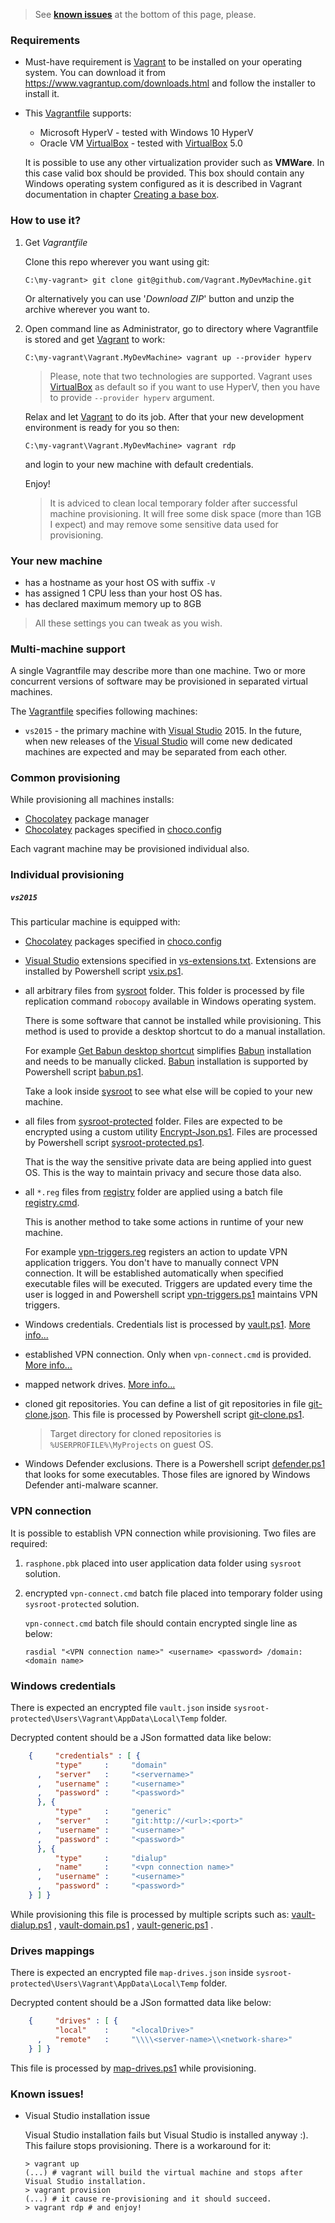> See **[known issues](#known-issues)** at the bottom of this page, please.

### Requirements

* Must-have requirement is [Vagrant] to be installed on your operating system.
  You can download it from https://www.vagrantup.com/downloads.html
  and follow the installer to install it.

* This [Vagrantfile] supports:

  * Microsoft HyperV - tested with Windows 10 HyperV
  * Oracle VM [VirtualBox] - tested with [VirtualBox] 5.0

  It is possible to use any other virtualization provider such as **VMWare**.
  In this case valid box should be provided.
  This box should contain any Windows operating system configured as it is
  described in Vagrant documentation in chapter
  [Creating a base box](https://www.vagrantup.com/docs/boxes/base.html).

### How to use it?

1. Get _Vagrantfile_

   Clone this repo wherever you want using git:

   ```shell
   C:\my-vagrant> git clone git@github.com/Vagrant.MyDevMachine.git
   ```

   Or alternatively you can use '_Download ZIP_' button
   and unzip the archive wherever you want to.

2. Open command line as Administrator,
   go to directory where Vagrantfile is stored
   and get [Vagrant] to work:

   ```shell
   C:\my-vagrant\Vagrant.MyDevMachine> vagrant up --provider hyperv
   ```

   > Please, note that two technologies are supported.
   > Vagrant uses [VirtualBox] as default so if you want to use HyperV,
   > then you have to provide `--provider hyperv` argument.

   Relax and let [Vagrant] to do its job.
   After that your new development environment is ready for you so then:

   ```shell
   C:\my-vagrant\Vagrant.MyDevMachine> vagrant rdp
   ```

   and login to your new machine with default credentials.

   Enjoy!

   > It is adviced to clean local temporary folder after successful machine
   > provisioning. It will free some disk space (more than 1GB I expect)
   > and may remove some sensitive data used for provisioning.

### Your new machine

  * has a hostname as your host OS with suffix `-V`
  * has assigned 1 CPU less than your host OS has.
  * has declared maximum memory up to 8GB

  > All these settings you can tweak as you wish.

### Multi-machine support

A single Vagrantfile may describe more than one machine. Two or more concurrent
versions of software may be provisioned in separated virtual machines.

The [Vagrantfile] specifies following machines:

* `vs2015` - the primary machine with [Visual Studio] 2015.
  In the future, when new releases of the [Visual Studio] will come new
  dedicated machines are expected and may be separated from each other.

### Common provisioning

While provisioning all machines installs:

* [Chocolatey] package manager
* [Chocolatey] packages specified in
  [choco.config](../master/provision/generic/choco.config)

Each vagrant machine may be provisioned individual also.

### Individual provisioning

##### `vs2015`

This particular machine is equipped with:

* [Chocolatey] packages specified in
  [choco.config](../master/provision/vs2015/choco.config)
* [Visual Studio] extensions specified in
  [vs-extensions.txt](../master/sysroot/Users/vagrant/AppData/Local/Temp/vs-extensions.txt).
  Extensions are installed by Powershell script
  [vsix.ps1](../master/provision/powershell/vsix.ps1).

* all arbitrary files from [sysroot](../master/sysroot) folder.
  This folder is processed by file replication command `robocopy` available
  in Windows operating system.

  There is some software that cannot be installed while provisioning.
  This method is used to provide a desktop shortcut to do a manual installation.

  For example [Get Babun desktop shortcut](../master/sysroot/Users/vagrant/Desktop)
  simplifies [Babun] installation and needs to be manually clicked. [Babun]
  installation is supported by Powershell script
  [babun.ps1](../master/provision/powershell/babun.ps1).

  Take a look inside [sysroot](../master/sysroot/) to see what else will be
  copied to your new machine.

* all files from [sysroot-protected](../master/sysroot-protected) folder.
  Files are expected to be encrypted using a custom utility
  [Encrypt-Json.ps1](../master/utils/Encrypt-Json.ps1). Files are processed by
  Powershell script
  [sysroot-protected.ps1](../master/provision/powershell/sysroot-protected.ps1).

  That is the way the sensitive private data are being applied into guest OS.
  This is the way to maintain privacy and secure those data also.

* all `*.reg` files from [registry](../master/provision/registry) folder are
  applied using a batch file
  [registry.cmd](../master/provision/batch/registry.cmd).

  This is another method to take some actions in runtime of your new machine.

  For example [vpn-triggers.reg](../master/provision/registry/vpn-triggers.reg)
  registers an action to update VPN application triggers. You don't have to
  manually connect VPN connection. It will be established automatically when
  specified executable files will be executed. Triggers are updated every time
  the user is logged in and Powershell script
  [vpn-triggers.ps1](../master/provision/powershell/vpn-triggers.ps1)
  maintains VPN triggers.

* Windows credentials. Credentials list is processed by
  [vault.ps1](../master/provision/powershell/vault.ps1).
  [More info...](#windows-credentials)

* established VPN connection. Only when `vpn-connect.cmd` is provided.
  [More info...](#vpn-connection)

* mapped network drives. [More info...](#drives-mappings)

* cloned git repositories. You can define a list of git repositories in file
  [git-clone.json](../master/sysroot/Users/vagrant/MyProjects/git-clone.json).
  This file is processed by Powershell script
  [git-clone.ps1](../master/provision/powershell/git-clone.ps1).

  > Target directory for cloned repositories is `%USERPROFILE%\MyProjects` on guest OS.

* Windows Defender exclusions. There is a Powershell script
  [defender.ps1](../master/provision/powershell/defender.ps1) that looks for
  some executables. Those files are ignored by Windows Defender anti-malware
  scanner.

### VPN connection

It is possible to establish VPN connection while provisioning.
Two files are required:

1. `rasphone.pbk` placed into user application data folder
   using `sysroot` solution.
2. encrypted `vpn-connect.cmd` batch file placed into temporary folder
   using `sysroot-protected` solution.

   `vpn-connect.cmd` batch file should contain encrypted single line as below:

   ```shell
   rasdial "<VPN connection name>" <username> <password> /domain:<domain name>
   ```

### Windows credentials

There is expected an encrypted file `vault.json`
inside `sysroot-protected\Users\Vagrant\AppData\Local\Temp` folder.

Decrypted content should be a JSon formatted data like below:

```json
    {     "credentials" : [ {
          "type"     :     "domain"
      ,   "server"   :     "<servername>"
      ,   "username" :     "<username>"
      ,   "password" :     "<password>"
      }, {
          "type"     :     "generic"
      ,   "server"   :     "git:http://<url>:<port>"
      ,   "username" :     "<username>"
      ,   "password" :     "<password>"
      }, {
          "type"     :     "dialup"
      ,   "name"     :     "<vpn connection name>"
      ,   "username" :     "<username>"
      ,   "password" :     "<password>"
    } ] }
```

While provisioning this file is processed by multiple scripts such as:
[vault-dialup.ps1](../master/provision/powershell/vault-dialup.ps1)
, [vault-domain.ps1](../master/provision/powershell/vault-domain.ps1)
, [vault-generic.ps1](../master/provision/powershell/vault-generic.ps1)
.

### Drives mappings

There is expected an encrypted file `map-drives.json`
inside `sysroot-protected\Users\Vagrant\AppData\Local\Temp` folder.

Decrypted content should be a JSon formatted data like below:

```json
    {     "drives" : [ {
          "local"    :     "<localDrive>"
      ,   "remote"   :     "\\\\<server-name>\\<network-share>"
    } ] }
```

This file is processed by
[map-drives.ps1](../master/provision/powershell/map-drives.ps1) while provisioning.

### Known issues!

* Visual Studio installation issue

  Visual Studio installation fails but Visual Studio is installed anyway :).
  This failure stops provisioning.
  There is a workaround for it:

  ```shell
  > vagrant up
  (...) # vagrant will build the virtual machine and stops after Visual Studio installation.
  > vagrant provision
  (...) # it cause re-provisioning and it should succeed.
  > vagrant rdp # and enjoy!
  ```

[Babun]: http://babun.github.io
[Chocolatey]: https://chocolatey.org
[Git]: https://git-scm.com/
[inconsolata]: http://www.levien.com/type/myfonts/inconsolata.html
[Java]: http://www.java.com
[meslo]: https://github.com/andreberg/Meslo-Font
[Resharper]: https://www.jetbrains.com/resharper/
[Skype]: http://www.skype.com
[source code pro]: http://adobe-fonts.github.io/source-code-pro/
[Tomighty]: http://www.tomighty.org
[unzip]: http://www.info-zip.org/UnZip.html
[Vagrant]: https://www.vagrantup.com
[Vagrantfile]: ../master/Vagrantfile
[Visual Studio]: https://www.visualstudio.com
[VirtualBox]: https://www.virtualbox.org

[File nesting]: http://visualstudiogallery.msdn.microsoft.com/3ebde8fb-26d8-4374-a0eb-1e4e2665070c
[Productivity Power Tools]: http://visualstudiogallery.msdn.microsoft.com/d0d33361-18e2-46c0-8ff2-4adea1e34fef
[ReAttach]: http://visualstudiogallery.msdn.microsoft.com/8cccc206-b9de-42ef-8f5a-160ad0f017ae
[Relative line numbers]: http://visualstudiogallery.msdn.microsoft.com/74d68e2b-ff64-4c51-a2ed-d8b164eee858
[Soneta StudioExt Package]: http://visualstudiogallery.msdn.microsoft.com/d0a1ac45-15b9-4471-acaf-df650bf937d5
[Visual Studio Spell Checker]: http://visualstudiogallery.msdn.microsoft.com/a23de100-31a1-405c-b4b7-d6be40c3dfff
[VSColorOutput]: http://visualstudiogallery.msdn.microsoft.com/f4d9c2b5-d6d7-4543-a7a5-2d7ebabc2496
[VsVim]: http://visualstudiogallery.msdn.microsoft.com/59ca71b3-a4a3-46ca-8fe1-0e90e3f79329

